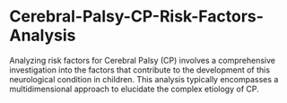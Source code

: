 # Cerebral-Palsy-CP-Risk-Factors-Analysis
 Analyzing risk factors for Cerebral Palsy (CP) involves a comprehensive investigation into the factors that contribute to the development of this neurological condition in children. This analysis typically encompasses a multidimensional approach  to elucidate the complex etiology of CP. 
